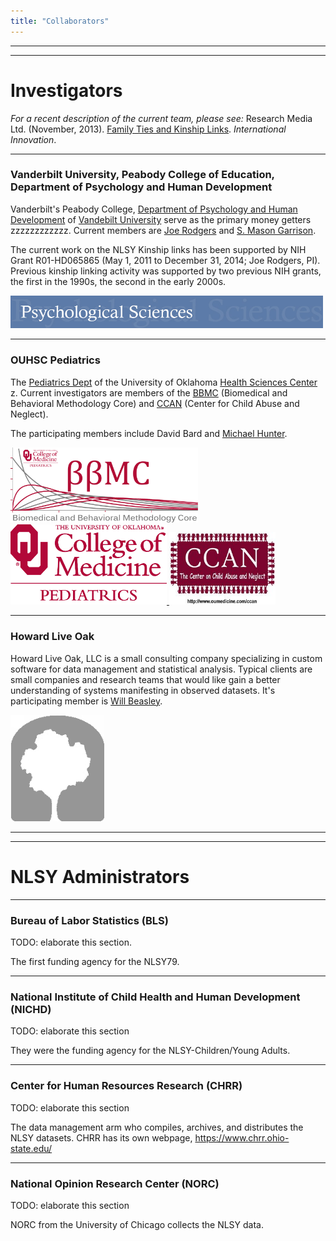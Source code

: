 ```yaml
---
title: "Collaborators"
---
```


***
***
# Investigators

*For a recent description of the current team, please see:* Research Media Ltd. (November, 2013). [Family Ties and Kinship Links](./reports/Rodgers2013-InternationalInnovation.pdf).  *International Innovation*.

***
### Vanderbilt University, Peabody College of Education, Department of Psychology and Human Development
Vanderbilt's Peabody College, [Department of Psychology and Human Development](http://www.vanderbilt.edu/psychological_sciences/) of [Vandebilt University](http://www.vanderbilt.edu/) serve as the primary money getters zzzzzzzzzzzz.  Current members are [Joe Rodgers](http://www.vanderbilt.edu/psychological_sciences/bio/joe-rodgers) and [S. Mason Garrison](http://www.smasongarrison.com).

The current work on the NLSY Kinship links has been supported by NIH Grant R01-HD065865 (May 1, 2011 to December 31, 2014;  Joe Rodgers, PI).  Previous kinship linking activity was supported by two previous NIH grants, the first in the 1990s, the second in the early 2000s.

<a href="http://www.vanderbilt.edu/psychological_sciences/"> 
  <img src="./images/vuheader.jpg" alt="Vanderbilt" style="width: 500px;"/> 
</a>

***
### OUHSC Pediatrics
The [Pediatrics Dept](http://www.oumedicine.com/pediatrics) of the University of Oklahoma [Health Sciences Center](http://www.ouhsc.edu/) z.  Current investigators are members of the [BBMC](http://ouhsc.edu/BBMC/) (Biomedical and Behavioral Methodology Core) and [CCAN](http://www.oumedicine.com/pediatrics/department-sections/developmental-behavioral-pediatrics/center-on-child-abuse-and-neglect) (Center for Child Abuse and Neglect).

The participating members include David Bard and [Michael Hunter](http://students.ou.edu/H/Michael.D.Hunter-1/).

<a href="http://ouhsc.edu/BBMC/"> 
  <img src="./images/BbmcDistributionsBackgroundClear.png" alt="BBMC" style="width: 300px;"/> 
</a>
<a href="http://www.oumedicine.com/pediatrics"> 
 <img src="./images/pediatrics_logo.png" alt="OUHSC Pediatrics" style="width: 250px;"/>
</a>
<a href="http://www.oumedicine.com/pediatrics/department-sections/developmental-behavioral-pediatrics/center-on-child-abuse-and-neglect"> 
  <img src="./images/ccanlogo.jpg" alt="CCAN" style="width: 170px;"/>
</a>

***
### Howard Live Oak
Howard Live Oak, LLC is a small consulting company specializing in custom software for data management and statistical analysis. Typical clients are small companies and research teams that would like gain a better understanding of systems manifesting in observed datasets.  It's participating member is [Will Beasley](https://www.researchgate.net/profile/William_Beasley2).

<a href="http://howardliveoak.com/"> 
  <img src="./images/HloGraphicGray.png" alt="Howard Live Oak" style="width: 150px;"/>
</a>

***
***
# NLSY Administrators

***
### Bureau of Labor Statistics (BLS) 
TODO: elaborate this section.

The first funding agency for the NLSY79.

***
### National Institute of Child Health and Human Development (NICHD)
TODO: elaborate this section

They were the funding agency for the NLSY-Children/Young Adults.

***
### Center for Human Resources Research (CHRR)
TODO: elaborate this section

The data management arm who compiles, archives, and distributes the NLSY datasets.  CHRR has its own webpage, https://www.chrr.ohio-state.edu/

***
### National Opinion Research Center (NORC)
TODO: elaborate this section

NORC from the University of Chicago collects the NLSY data.
